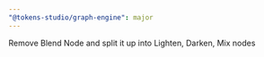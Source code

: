 ```yaml
---
"@tokens-studio/graph-engine": major
---
```


Remove Blend Node and split it up into Lighten, Darken, Mix nodes
